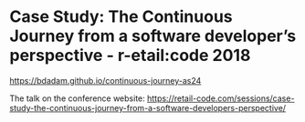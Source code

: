 # Case Study: The Continuous Journey from a software developer’s perspective - r-etail:code 2018

https://bdadam.github.io/continuous-journey-as24

The talk on the conference website: https://retail-code.com/sessions/case-study-the-continuous-journey-from-a-software-developers-perspective/